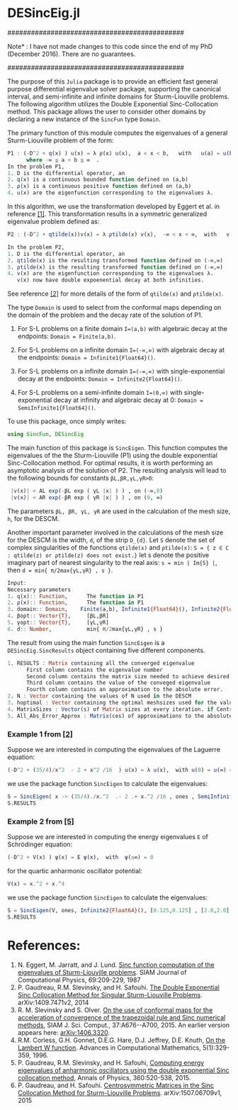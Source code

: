 # DESincEig.jl

#############################################

Note* : I have not made changes to this code since the end of my PhD (December 2016). There are no guarantees.  

#############################################

The purpose of this `Julia` package is to provide an efficient fast general purpose differential eigenvalue solver package, supporting the canonical interval, and semi-infinite and infinite domains for Sturm-Liouville problems. The following algorithm utilizes the Double Exponential Sinc-Collocation method. This package allows the user to consider other domains by declaring a new instance of the `SincFun` type `Domain`.

The primary function of this module computes the eigenvalues of a general Sturm-Liouville problem of the form:
```julia
P1 : (-D^2 + q(x) ) u(x) = λ ρ(x) u(x),  a < x < b,   with   u(a) = u(b) = 0,
      where -∞ ≦ a < b ≦ ∞  .
In the problem P1,
1. D is the differential operator, an
2. q(x) is a continuous bounded function defined on (a,b)
3. ρ(x) is a continuous positive function defined on (a,b)
4. u(x) are the eigenfunction corresponding to the eigenvalues λ.
```
In this algorithm, we use the transformation developed by Eggert et al. in reference <a href="http://dx.doi.org/10.1016/0021-9991(87)90163-X">[1]</a>.
This transformation results in a symmetric generalized eigenvalue problem defined as:
```julia
P2 : (-D^2 + qtilde(x))v(x) = λ ρtilde(x) v(x),  -∞ < x < ∞,  with   v(±∞) = 0

In the problem P2,
1. D is the differential operator, an
2. qtilde(x) is the resulting transformed function defined on (-∞,∞)
3. ρtilde(x) is the resulting transformed function defined on (-∞,∞)
4. v(x) are the eigenfunction corresponding to the eigenvalues λ.
   v(x) now have double expoenential decay at both infinities.
 ```
See reference <a href="http://arxiv.org/abs/1409.7471v3">[2]</a> for more details of the form of `qtilde(x)` and `ρtilde(x)`.

The type `Domain` is used to select from the conformal maps depending on the domain of the problem and the decay rate of the solution of P1.
1. For S-L problems on a finite domain `I=(a,b)` with algebraic decay at the endpoints:
`Domain = Finite(a,b)`.

2. For S-L problems on a infinite domain `I=(-∞,∞)` with algebraic decay at the endpoints:
`Domain = Infinite1{Float64}()`.

3. For S-L problems on a infinite domain `I=(-∞,∞)` with single-exponential decay at the endpoints:
`Domain = Infinite2{Float64}()`.

4. For S-L problems on a semi-infinite domain `I=(0,∞)` with single-exponential decay at infinity and algebraic decay at 0:
`Domain = SemiInfinite1{Float64}()`.

To use this package, once simply writes:
```julia
using SincFun, DESincEig
```

The main function of this package is `SincEigen`. This function computes the eigenvalues of the the Sturm-Liouville (P1) using the double exponential Sinc-Collocation method.
For optimal results, it is worth performing an asymptotic analysis of the solution of P2.
The resulting analysis will lead to the following bounds for constants `βL,βR,γL,γR>0`:
```Julia
 |v(x)| < AL exp(-βL exp ( γL |x| ) ) , on (-∞,0)
 |v(x)| < AR exp(-βR exp ( γR |x| ) ) , on (0, ∞)
 ```
The parameters `βL, βR, γL, γR` are used in the calculation of the mesh size, `h`, for the DESCM.

Another important parameter involved in the calculations of the mesh size for the DESCM is the width, `d`, of the strip `D_{d}`.
Let `S` denote the set of complex singularities of the functions `qtilde(x)` and `ρtilde(x)`:
`S = { z ∈ C : qtilde(z) or ρtilde(z) does not exist.}`
let s denote the positive imaginary part of nearest singularity to the real axis:
`s = min | Im{S} |`,
then `d = min{ π/2max{γL,γR} , s }`.
```Julia
Input:
Necessary parameters
1. q(x):: Function,      The function in P1
2. ρ(x):: Function,      The function in P1
3. domain:: Domain,    Finite(a,b), Infinite1{Float64}(), Infinite2{Float64}() or SemiInfinite1{Float64}()
4. βopt:: Vector{T},     [βL,βR]
5. γopt:: Vector{T},     [γL,γR]
6. d:: Number,           min{ π/2max{γL,γR} , s }
```

The result from using the main function `SincEigen` is a `DESincEig.SincResults` object containing five different components.
```Julia
1. RESULTS : Matrix containing all the converged eigenvalue
      First column contains the eigenvalue number
      Second column contains the matrix size needed to achieve desired acurracy: tol
      Third column contains the value of the conveged eigenvalue
      Fourth column contains an approximation to the absolute error.
2. N : Vector containing the values of N used in the DESCM
3. hoptimal : Vector containing the optimal meshsizes used for the values of N
4. MatrixSizes : Vector(s) of Matrix sizes at every iteration. if Centro = true is use, two vectors are returned, matrix sizes for the even eigenvalues and matrix size for the odd eigenvalues.
5. All_Abs_Error_Approx : Matrix(ces) of approximations to the absolute errors at every iteration. if Centro = true is use, two Matrices are returned, one for the even eigenvalues and one for the odd eigenvalues.
```
                 
          



### Example 1 from <a href="http://arxiv.org/abs/1409.7471v3">[2]</a>
Suppose we are interested in computing the eigenvalues of the Laguerre equation:
```julia
(-D^2 + (35/4)/x^2  - 2 + x^2 /16  ) u(x) = λ u(x),  with u(0) = u(∞) = 0
```
we use the package function `SincEigen` to calculate the eigenvalues:
```julia
S = SincEigen( x -> (35/4)./x.^2  .- 2 .+ x.^2 /16 , ones , SemiInfinite1{Float64}() , [1.5,0.03125] , [1.0,2.0] , pi/4 )
S.RESULTS
```

### Example 2 from <a href="http://dx.doi.org/10.1016/j.aop.2015.05.026">[5]</a>
Suppose we are interested in computing the energy eigenvalues ```E``` of Schrödinger equation:
```julia
(-D^2 + V(x) ) ψ(x) = E ψ(x),  with  ψ(±∞) = 0
```
for the quartic anharmonic oscillator potential:
```julia
V(x) = x.^2 + x.^4
```
we use the package function `SincEigen` to calculate the eigenvalues:
```julia
S = SincEigen(V, ones, Infinite2{Float64}(), [0.125,0.125] , [2.0,2.0] , pi/4 )
S.RESULTS
```

# References:

1.  N. Eggert, M. Jarratt, and J. Lund. <a href="http://dx.doi.org/10.1016/0021-9991(87)90163-X"> Sinc function computation       of the eigenvalues of Sturm-Liouville problems</a>. SIAM Journal of Computational Physics, 69:209-229, 1987
2.  P. Gaudreau, R.M. Slevinsky, and H. Safouhi. <a href="http://arxiv.org/abs/1409.7471v3"> The Double Exponential Sinc       Collocation Method for Singular Sturm-Liouville Problems</a>. arXiv:1409.7471v2, 2014
3.  R. M. Slevinsky and S. Olver. <a href="http://dx.doi.org/10.1137/140978363">On the use of conformal maps for the               acceleration of convergence of the trapezoidal rule and Sinc numerical methods</a>, SIAM J. Sci. Comput.,                    37:A676--A700, 2015. An earlier version appears here: <a href="http://arxiv.org/abs/1406.3320"> arXiv:1406.3320</a>.
4.  R.M. Corless, G.H. Gonnet, D.E.G. Hare, D.J. Jeffrey, D.E. Knuth, <a                                                           href="http://link.springer.com/article/10.1007%2FBF02124750"> On the Lambert W function</a>. Advances in Computational       Mathematics, 5(1):329-359, 1996.
5.  P. Gaudreau, R.M. Slevinsky, and H. Safouhi, <a href="http://dx.doi.org/10.1016/j.aop.2015.05.026"> Computing energy           eigenvalues of anharmonic oscillators using the double exponential Sinc collocation method</a>, Annals of Physics,           360:520-538, 2015.
6.   P. Gaudreau, and H. Safouhi.  <a href="http://arxiv.org/abs/1507.06709">Centrosymmetric Matrices in the Sinc Collocation Method for Sturm-Liouville Problems</a>. arXiv:1507.06709v1, 2015


